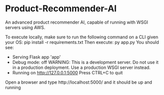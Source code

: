 # Product-Recommender-AI

An advanced product recommender AI, capable of running with WSGI servers using AWS. 

To execute locally, make sure to run the following command on a CLI given your OS:
pip install -r requirements.txt 
Then execute: 
py app.py
You should see:
* Serving Flask app 'app'
* Debug mode: off
WARNING: This is a development server. Do not use it in a production deployment. Use a production WSGI server instead.
* Running on http://127.0.0.1:5000
Press CTRL+C to quit

Open a browser and type http://localhost:5000/ and it should be up and running

